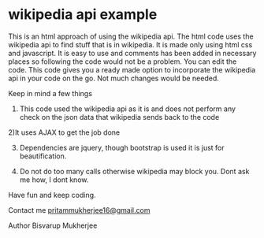 # wikipedia api example
This is an html approach of using the wikipedia api. The html code uses the wikipedia api to find stuff that is in wikipedia. It is made only using html css and javascript. It is easy to use and comments has been added in necessary places so following the code would not be a problem. You can edit the code.
This code gives you a ready made option to incorporate the wikipedia api in your code on the go. Not much changes  would be needed.




Keep in mind a few things

1) This code used the wikipedia api as it is and does not perform any check on the json data that wikipedia sends back to the code

2)It uses AJAX to get the job done

3) Dependencies are jquery, though bootstrap is used it is just for beautification.

4) Do not do too many calls otherwise wikipedia may block you. Dont ask me how, I dont know.


Have fun and keep coding.


Contact me pritammukherjee16@gmail.com

Author Bisvarup Mukherjee
